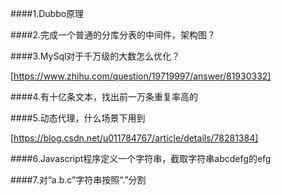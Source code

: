 ####1.Dubbo原理

####2.完成一个普通的分库分表的中间件，架构图？

####3.MySql对于千万级的大数怎么优化？

[https://www.zhihu.com/question/19719997/answer/81930332]



####4.有十亿条文本，找出前一万条重复率高的

####5.动态代理，什么场景下用到

[https://blog.csdn.net/u011784767/article/details/78281384]

####6.Javascript程序定义一个字符串，截取字符串abcdefg的efg

####7.对“a.b.c”字符串按照“.”分割
